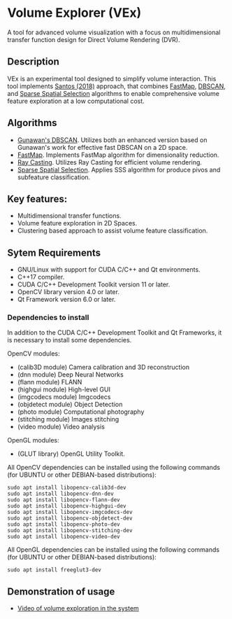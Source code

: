# Volume Explorer (VEx)

A tool for advanced volume visualization with a focus on multidimensional transfer function design for Direct Volume Rendering (DVR).



## Description
VEx is an experimental tool designed to simplify volume interaction. This tool implements [Santos (2018)](https://repositorio.unesp.br/items/5d693752-868f-4670-aa80-5e2180469e3b) approach, that combines [FastMap](https://dl.acm.org/doi/pdf/10.1145/223784.223812), [DBSCAN](https://pure.tue.nl/ws/portalfiles/portal/46941219/760643-1.pdf), and [Sparse Spatial Selection](https://lbd.udc.es/Repository/Publications/Drafts/SpaSelofSpa.pdf) algorithms to enable comprehensive volume feature exploration at a low computational cost.


## Algorithms
- [Gunawan's DBSCAN](https://pure.tue.nl/ws/portalfiles/portal/46941219/760643-1.pdf). Utilizes both an enhanced version based on Gunawan's work for effective fast DBSCAN on a 2D space.
- [FastMap](https://dl.acm.org/doi/pdf/10.1145/223784.223812). Implements FastMap algorithm for dimensionality reduction.
- [Ray Casting](https://sci-hub.se/10.1109/38.511). Utilizes Ray Casting for efficient volume rendering.
- [Sparse Spatial Selection](https://lbd.udc.es/Repository/Publications/Drafts/SpaSelofSpa.pdf). Applies SSS algorithm for produce pivos and subfeature classification.


## Key features:
- Multidimensional transfer functions.
- Volume feature exploration in 2D Spaces.
- Clustering based approach to assist volume feature classification.


## Sytem Requirements 
- GNU/Linux with support for CUDA C/C++ and Qt environments.
- C++17 compiler.
- CUDA C/C++ Development Toolkit version 11 or later.
- OpenCV library version 4.0 or later.
- Qt Framework version 6.0 or later.
### Dependencies to install
In addition to the CUDA C/C++ Development Toolkit and Qt Frameworks, it is necessary to install some dependencies. 

OpenCV modules:
- (calib3D module) Camera calibration and 3D reconstruction 
- (dnn module) Deep Neural Networks
- (flann module) FLANN
- (highgui module) High-level GUI
- (imgcodecs module) Imgcodecs
- (objdetect module) Object Detection
- (photo module) Computational photography
- (stitching module) Images stitching
- (video module) Video analysis 

OpenGL modules:
- (GLUT library) OpenGL Utility Toolkit.

All OpenCV dependencies can be installed using the following commands (for UBUNTU or other DEBIAN-based distributions):
```
sudo apt install libopencv-calib3d-dev 
sudo apt install libopencv-dnn-dev
sudo apt install libopencv-flann-dev
sudo apt install libopencv-highgui-dev
sudo apt install libopencv-imgcodecs-dev
sudo apt install libopencv-objdetect-dev
sudo apt install libopencv-photo-dev
sudo apt install libopencv-stitching-dev
sudo apt install libopencv-video-dev
```

All OpenGL dependencies can be installed using the following commands (for UBUNTU or other DEBIAN-based distributions):
```
sudo apt install freeglut3-dev
```

## Demonstration of usage
- [Video of volume exploration in the system](https://www.youtube.com/watch?v=1a2rTCxJ_1A)


